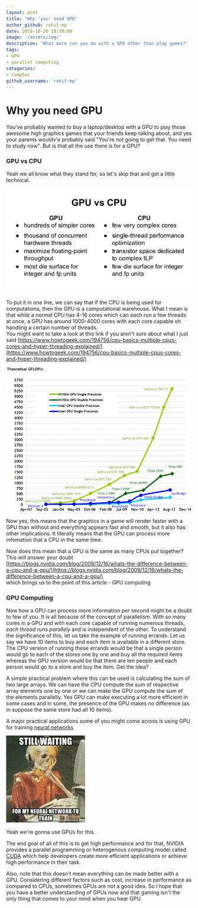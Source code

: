 ```yaml
---
layout: post
title: "Why 'you' need GPU"
author_github: rohit-mp
date: 2018-10-20 18:30:00
image: '/assets/img/'
description: 'What more can you do with a GPU other than play games?'
tags:
- GPU
- parallel computing
categories:
- CompSoc
github_username: 'rohit-mp'
---
```

# Why you need GPU

You've probably wanted to buy a laptop/desktop with a GPU to play those awesome high graphics games that your friends keep talking about, and yes your parents wouldv'e probably said "You're not going to get that. You need to study now". But is that all the use there is for a GPU?  

### GPU vs CPU  

Yeah we all know what they stand for, so let's skip that and get a little technical.  

![GPUvsCPU](/blog/assets/img/why-you-need-gpu/cpuvsgpu.jpg)

To put it in one line, we can say that if the CPU is being used for computations, then the GPU is a computational warehouse. What I mean is that while a normal CPU has 4-16 cores which can each run a few threads at once, a GPU has around 1000-4000 cores with each core capable oh handling a certain number of threads.  
You might want to take a look at this link if you aren't sure about what I just said  [https://www.howtogeek.com/194756/cpu-basics-multiple-cpus-cores-and-hyper-threading-explained/](https://www.howtogeek.com/194756/cpu-basics-multiple-cpus-cores-and-hyper-threading-explained/)

![flops](/blog/assets/img/why-you-need-gpu/flops.png)

Now yes, this means that the graphics in a game will render faster with a GPU than without and everything appears fast and smooth, but it also has other implications. It literally means that the GPU can process more infomation that a CPU in the same time.  

Now does this mean that a GPU is the same as many CPUs put together? This will answer your doubt  
[https://blogs.nvidia.com/blog/2009/12/16/whats-the-difference-between-a-cpu-and-a-gpu/](https://blogs.nvidia.com/blog/2009/12/16/whats-the-difference-between-a-cpu-and-a-gpu/)  
which brings us to the point of this article - GPU computing

### GPU Computing  

Now how a GPU can process more information per second might be a doubt to few of you. It is all because of the concept of parallelism. With so many cores in a GPU and with each core capable of running numerous threads, _each thread runs parallely_ and is independent of the other. To understand the significance of this, let us take the example of running errands. Let us say we have 10 items to buy and each item is available in a different store. The CPU version of running these errands would be that a single person would go to each of the stores one by one and buy all the required items whereas the GPU version would be that there are ten people and each person would go to a store and buy the item. Get the idea?  

A simple practical problem where this can be used is calculating the sum of two large arrays. We can have the CPU compute the sum of respective array elements one by one or we can make the GPU compute the sum of the elements parallelly. Yes GPU can make executing a lot more efficient in some cases and in some, the presence of the GPU makes no difference (as in suppose the same store had all 10 items).  

A major practical applications some of you might come across is using GPU for training [neural networks](http://pages.cs.wisc.edu/~bolo/shipyard/neural/local.html)  

![waiting for my neural network to train](/blog/assets/img/why-you-need-gpu/nntrain.jpeg)

Yeah we're gonna use GPUs for this.  

The end goal of all of this is to get high performance and for that, NVIDIA provides a parallel programming or heterogenous computing model called [CUDA](https://www.nvidia.in/object/cuda-parallel-computing-in.html) which help developers create more efficient applications or achieve high performance in their task.  

Also, note that this doesn't mean everything can be made better with a GPU. Considering different factors such as cost, increase in performance as compared to CPUs, sometimes GPUs are not a good idea. So I hope that you have a better understanding of GPUs now and that gaming isn't the only thing that comes to your mind when you hear GPU.